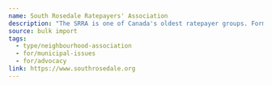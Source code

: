 ```yaml
---
name: South Rosedale Ratepayers' Association
description: "The SRRA is one of Canada's oldest ratepayer groups. Formally incorporated in 1931, the Association is committed to providing South Rosedale's residents with a strong voice relative to the area's unique position as one of Toronto's most desirable residential communities."
source: bulk import
tags:
  - type/neighbourhood-association
  - for/municipal-issues
  - for/advocacy
link: https://www.southrosedale.org
---
```


<!-- Community added via bulk import -->
